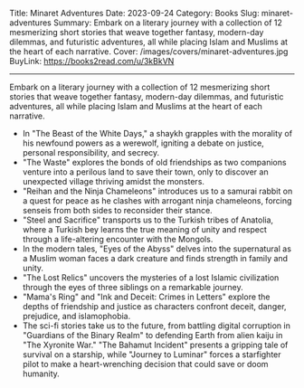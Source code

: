 Title: Minaret Adventures
Date: 2023-09-24
Category: Books
Slug: minaret-adventures
Summary: Embark on a literary journey with a collection of 12 mesmerizing short stories that weave together fantasy, modern-day dilemmas, and futuristic adventures, all while placing Islam and Muslims at the heart of each narrative.
Cover: /images/covers/minaret-adventures.jpg
BuyLink: https://books2read.com/u/3kBkVN

---

Embark on a literary journey with a collection of 12 mesmerizing short stories that weave together fantasy, modern-day dilemmas, and futuristic adventures, all while placing Islam and Muslims at the heart of each narrative.

- In "The Beast of the White Days," a shaykh grapples with the morality of his newfound powers as a werewolf, igniting a debate on justice, personal responsibility, and secrecy.
- "The Waste" explores the bonds of old friendships as two companions venture into a perilous land to save their town, only to discover an unexpected village thriving amidst the monsters.
- "Reihan and the Ninja Chameleons" introduces us to a samurai rabbit on a quest for peace as he clashes with arrogant ninja chameleons, forcing senseis from both sides to reconsider their stance.
- "Steel and Sacrifice" transports us to the Turkish tribes of Anatolia, where a Turkish bey learns the true meaning of unity and respect through a life-altering encounter with the Mongols.
- In the modern tales, "Eyes of the Abyss" delves into the supernatural as a Muslim woman faces a dark creature and finds strength in family and unity.
- "The Lost Relics" uncovers the mysteries of a lost Islamic civilization through the eyes of three siblings on a remarkable journey.
- "Mama's Ring" and "Ink and Deceit: Crimes in Letters" explore the depths of friendship and justice as characters confront deceit, danger, prejudice, and islamophobia.
- The sci-fi stories take us to the future, from battling digital corruption in "Guardians of the Binary Realm" to defending Earth from alien kaiju in "The Xyronite War." "The Bahamut Incident" presents a gripping tale of survival on a starship, while "Journey to Luminar" forces a starfighter pilot to make a heart-wrenching decision that could save or doom humanity.

